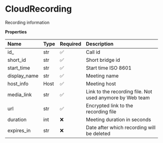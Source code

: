 # CloudRecording

Recording information

**Properties**

| Name         | Type | Required | Description                                              |
| :----------- | :--- | :------- | :------------------------------------------------------- |
| id\_         | str  | ✅       | Call id                                                  |
| short_id     | str  | ✅       | Short bridge id                                          |
| start_time   | str  | ✅       | Start time ISO 8601                                      |
| display_name | str  | ✅       | Meeting name                                             |
| host_info    | Host | ✅       | Meeting host                                             |
| media_link   | str  | ✅       | Link to the recording file. Not used anymore by Web team |
| url          | str  | ✅       | Encrypted link to the recording file                     |
| duration     | int  | ❌       | Meeting duration in seconds                              |
| expires_in   | str  | ❌       | Date after which recording will be deleted               |

<!-- This file was generated by liblab | https://liblab.com/ -->
